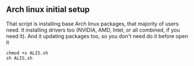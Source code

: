 Arch linux initial setup
---
That script is installing base Arch linux packages, that majority of users need. It installing drivers too (NVIDIA, AMD, Intel, or all combined, if you need it). And it updating packages too, so you don't need do it before open it
```
chmod +x ALIS.sh
sh ALIS.sh
```
